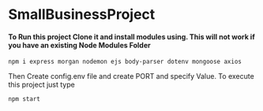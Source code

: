 # SmallBusinessProject

#### To Run this project Clone it and install modules using. This will not work if you have an existing Node Modules Folder
```
npm i express morgan nodemon ejs body-parser dotenv mongoose axios
```

Then Create config.env file and create PORT and specify Value.
To execute this project just type
```
npm start
```

